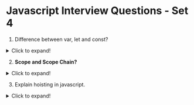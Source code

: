 # Javascript Interview Questions - Set 4

1. Difference between var, let and const?

<details>
  <summary>Click to expand!</summary>

- var: The scope of a variable defined with the keyword “var” is limited to the “function” within which it is defined. If it is defined outside a function, the scope of the variable is global.
Defaullt value of var is undefined.

- let: The scope of a variable defined with the keyword “let” or “const” is limited to the “block” defined by curly braces i.e. {}.
Default value of let is uninitialized.

- const: The scope of a variable defined with the keyword “const” is limited to the block defined by curly braces. However if a variable is defined with keyword const, it cannot be reassigned.
Default value of const is uninitialized.

</details>


2. **Scope and Scope Chain?**

<details>
  <summary>Click to expand!</summary>

Scope governs the accessibility of variables in different parts of the code. It determines where a variable can be accessed and where it cannot.

There are three types of scopes:

- **Global Scope**: Variables declared in the global scope can be accessed from anywhere in the code.
- **Local Scope**: Variables declared within a function are only accessible within that function.
- **Block Scope**: Variables declared inside a block (like within curly braces `{}`) are only accessible within that block.

**Scope Chain**:

Scope chain means a chain of references. JavaScript doesn't give up; it has a hunting mechanism for variables. It keeps searching for the variable. First, it will check in the local scope to see if the variable is accessible. If not, it will look in the outer scope. It will keep going until it reaches the global scope or the global execution context. This continuous hunting for a variable during the chain is called scope chaining. The execution context always searches from the inner scope to the outer scope, but it can't go from the outer scope to the inner scope.

</details>


3. Explain hoisting in javascript.

<details>
  <summary>Click to expand!</summary>

Hoisting is a JavaScript feature that allows you to use variables and functions before they are declared. This means that you can use variables and functions before they are defined in your code. Hoisting is done by the JavaScript engine, which moves the declaration of variables and functions to the top of their `scope`. 

In JavaScript, before executing any code, the JavaScript engine performs a memory preparation phase known as hoisting. During this phase, the engine allocates memory for variables and functions.

Function declarations are fully hoisted, meaning they can be invoked anywhere within their scope, even before their actual line of declaration.

Variables declared with var are hoisted and initialized with undefined. This means you can access var variables before their declaration, but their value will be undefined.

On the other hand: Variables declared with let and const are also hoisted but remain uninitialized. Accessing them before their declaration in the code results in a ReferenceError.

Here's an example of hoisting in JavaScript:

```javascript
divideByTen(100)

function divideByTen(x) {
  console.log(x / 10);  
}
```

In this example, the `divideByTen` function is called with the argument `100`. The `divideByTen` function is defined after the call to `divideByTen`, so the function is hoisted to the top of the scope. This means that the `divideByTen` function is available to be called before it is defined.


</details>